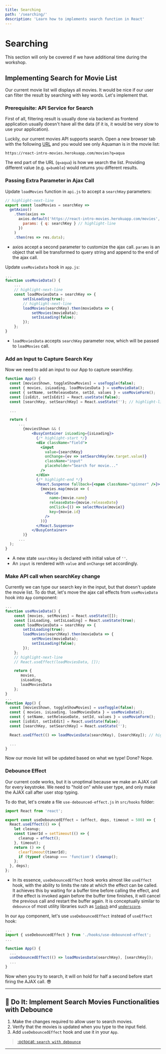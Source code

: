 ```yaml
---
title: Searching
path: '/searching/'
description: 'Learn how to implements search function in React'
---
```


# Searching

This section will only be covered if we have additional time during the workshop.

## Implementing Search for Movie List

Our current movie list will displays all movies. It would be nice if our user can filter the result by searching with key words. Let's implement that.

### Prerequisite: API Service for Search

First of all, filtering result is usually done via backend as frontend application usually doesn't have all the data (if it is, it would be very slow to use your application).

Luckily, our current movies API supports search. Open a new browser tab with the following [URL](https://react-intro-movies.herokuapp.com/movies?q=aqua) and you would see only Aquaman is in the movie list:

```
https://react-intro-movies.herokuapp.com/movies?q=aqua
```

The end part of the URL (`q=aqua`) is how we search the list. Providing different value (e.g. `q=bumble`) would returns you different results.

### Passing Extra Parameter in Ajax Call

Update `loadMovies` function in `api.js` to accept a `searchKey` parameters:

```js
// highlight-next-line
export const loadMovies = searchKey =>
  getAxios()
    .then(axios =>
      axios.default('https://react-intro-movies.herokuapp.com/movies', {
        params: { q: searchKey } // highlight-line
      })
    )
    .then(res => res.data);
```

- axios accept a second parameter to customize the ajax call. `params` is an object that will be transformed to query string and append to the end of the ajax call.

Update `useMovieData` hook in `app.js`:

```js
...
function useMovieData() {
    ...
    // highlight-next-line
    const loadMoviesData = searchKey => {
        setIsLoading(true);
        // highlight-next-line
        loadMovies(searchKey).then(movieData => {
            setMovies(movieData);
            setIsLoading(false);
        });
    };
}
```

- `loadMoviesData` accepts `searchKey` parameter now, which will be passed to `loadMovies` call.

### Add an Input to Capture Search Key

Now we need to add an input to our App to capture searchKey.

```jsx
function App() {
  const [moviesShown, toggleShowMovies] = useToggle(false);
  const { movies, isLoading, loadMoviesData } = useMovieData();
  const { setName, setReleaseDate, setId, values } = useMovieForm();
  const [isEdit, setIsEdit] = React.useState(false);
  const [searchKey, setSearchKey] = React.useState(''); // highlight-line

  ...

  return (
      ...
        {moviesShown && (
            <BusyContainer isLoading={isLoading}>
              {/* highlight-start */}
              <div className="field">
                <input
                  value={searchKey}
                  onChange={ev => setSearchKey(ev.target.value)}
                  className="input"
                  placeholder="Search for movie..."
                />
              </div>
              {/* highlight-end */}
              <React.Suspense fallback={<span className="spinner" />}>
                {movies.map(movie => (
                  <Movie
                    name={movie.name}
                    releaseDate={movie.releaseDate}
                    onClick={() => selectMovie(movie)}
                    key={movie.id}
                  />
                ))}
              </React.Suspense>
            </BusyContainer>
        )}
      ...
  );
}
```

- A new state `searchKey` is declared with initial value of `''`.
- An `input` is rendered with `value` and `onChange` set accordingly.

### Make API call when searchKey change

Currently we can type our search key in the input, but that doesn't update the movie list. To do that, let's move the ajax call effects from `useMovieData` hook into `App` component:

```js
...
function useMovieData() {
    const [movies, setMovies] = React.useState([]);
    const [isLoading, setIsLoading] = React.useState(true);
    const loadMoviesData = searchKey => {
        setIsLoading(true);
        loadMovies(searchKey).then(movieData => {
            setMovies(movieData);
            setIsLoading(false);
        });
    };
    // highlight-next-line
    // React.useEffect(loadMoviesData, []);

    return {
       movies,
       isLoading,
       loadMoviesData
    };
}
...
function App() {
  const [moviesShown, toggleShowMovies] = useToggle(false);
  const { movies, isLoading, loadMoviesData } = useMovieData();
  const { setName, setReleaseDate, setId, values } = useMovieForm();
  const [isEdit, setIsEdit] = React.useState(false);
  const [searchKey, setSearchKey] = React.useState('');

  React.useEffect(() => loadMoviesData(searchKey), [searchKey]); // highlight-line

  ...
}
```

Now our movie list will be updated based on what we type! Done? Nope.

### Debounce Effect

Our current code works, but it is unoptimal because we make an AJAX call for every keystroke. We need to "hold on" while user type, and only make the AJAX call after user stop typing.

To do that, let's create a file `use-debounced-effect.js` in `src/hooks` folder:

```js
import React from 'react';

export const useDebouncedEffect = (effect, deps, timeout = 500) => {
  React.useEffect(() => {
    let cleanup;
    const timerId = setTimeout(() => {
      cleanup = effect();
    }, timeout);
    return () => {
      clearTimeout(timerId);
      if (typeof cleanup === 'function') cleanup();
    };
  }, deps);
};
```

- In its essence, `useDebouncedEffect` hook works almost like `useEffect` hook, with the ability to limits the rate at which the effect can be called. It achieves this by waiting for a buffer time before calling the effect, and if the effect is invoked again before the buffer time finishes, it will cancel the previous call and restart the buffer again. It is conceptually similar to `debounce` of most utility libraries such as [`lodash`][lodash] and [`underscore`][underscore].

In our `App` component, let's use `useDebouncedEffect` instead of `useEffect` hook:

```js
...
import { useDebouncedEffect } from './hooks/use-debounced-effect';
...

function App() {
  ...
  useDebouncedEffect(() => loadMoviesData(searchKey), [searchKey]);
  ...
}
```

Now when you try to search, it will on hold for half a second before start firing the AJAX call. :sunglasses:

<hr >

## :pencil: Do It: Implement Search Movies Functionalities with Debounce

1. Make the changes required to allow user to search movies.
1. Verify that the movies is updated when you type to the input field.
1. Add `useDebouncedEffect` hook and use it in your `App`.

> [:octocat: `search with debounce`](https://github.com/malcolm-kee/react-movie-app-v2/commit/fdf37cd3e9cc2b53e970908d4e7a5a694c66f9cf)

<hr >

[lodash]: https://lodash.com/
[underscore]: https://underscorejs.org/
